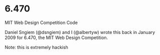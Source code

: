 6.470
=====

MIT Web Design Competition Code

Daniel Sngiem (@dsngiem) and I (@albertyw) wrote this back in January 2009 for
6.470, the MIT Web Design Competition.

Note: this is extremely hackish
